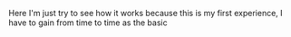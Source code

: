 Here I'm just try to see how it works because this is my first experience,
I have to gain from time to time as the basic
